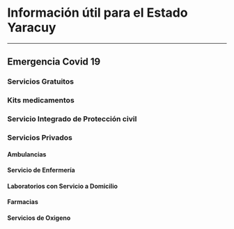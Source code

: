 
# Información útil para el Estado Yaracuy
---
## Emergencia Covid  19
  
### Servicios Gratuitos 

     
### Kits medicamentos


 
### Servicio Integrado de Protección civil

### Servicios Privados

#### Ambulancias

#### Servicio de Enfermería

#### Laboratorios con Servicio a Domicilio


#### Farmacias


#### Servicios de Oxigeno




